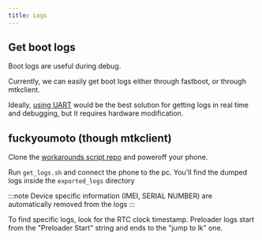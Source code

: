 ```yaml
---
title: Logs
---
```


## Get boot logs

Boot logs are useful during debug. 

Currently, we can easily get boot logs either through fastboot, or through mtkclient.

Ideally, [using UART](dev/uart) would be the best solution for getting logs in real time and debugging, but it requires hardware modification.

## fuckyoumoto (though mtkclient) 
Clone the [workarounds script repo](https://github.com/moto-penangf/fuckyoumoto) and poweroff your phone.

Run `get_logs.sh` and connect the phone to the pc.
You'll find the dumped logs inside the `exported_logs` directory

:::note
Device specific information (IMEI, SERIAL NUMBER) are automatically removed from the logs
:::

To find specific logs, look for the RTC clock timestamp.
Preloader logs start from the "Preloader Start" string and ends to the "jump to lk" one.
